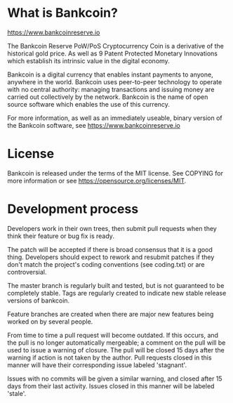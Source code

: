 What is Bankcoin?
===========================
https://www.bankcoinreserve.io

The Bankcoin Reserve PoW/PoS Cryptocurrency Coin is a derivative of the historical gold price. As well as 9 Patent Protected Monetary Innovations which establish its intrinsic value in the digital economy.

Bankcoin is a digital currency that enables instant payments to anyone, anywhere in the world. Bankcoin uses peer-to-peer technology to operate with no central authority: managing transactions and issuing money are carried out collectively by the network. Bankcoin is the name of open source software which enables the use of this currency.

For more information, as well as an immediately useable, binary version of the Bankcoin software, see https://www.bankcoinreserve.io


License
===========================
Bankcoin is released under the terms of the MIT license. See COPYING for more information or see https://opensource.org/licenses/MIT.


Development process
===========================

Developers work in their own trees, then submit pull requests when they think their feature or bug fix is ready.

The patch will be accepted if there is broad consensus that it is a good thing.  Developers should expect to rework and resubmit patches
if they don't match the project's coding conventions (see coding.txt) or are controversial.

The master branch is regularly built and tested, but is not guaranteed to be completely stable. Tags are regularly created to indicate new stable release versions of bankcoin.

Feature branches are created when there are major new features being worked on by several people.

From time to time a pull request will become outdated. If this occurs, and the pull is no longer automatically mergeable; a comment on the pull will be used to issue a warning of closure. The pull will be closed 15 days after the warning if action is not taken by the author. Pull requests closed in this manner will have their corresponding issue labeled 'stagnant'.

Issues with no commits will be given a similar warning, and closed after 15 days from their last activity. Issues closed in this manner will be labeled 'stale'.
